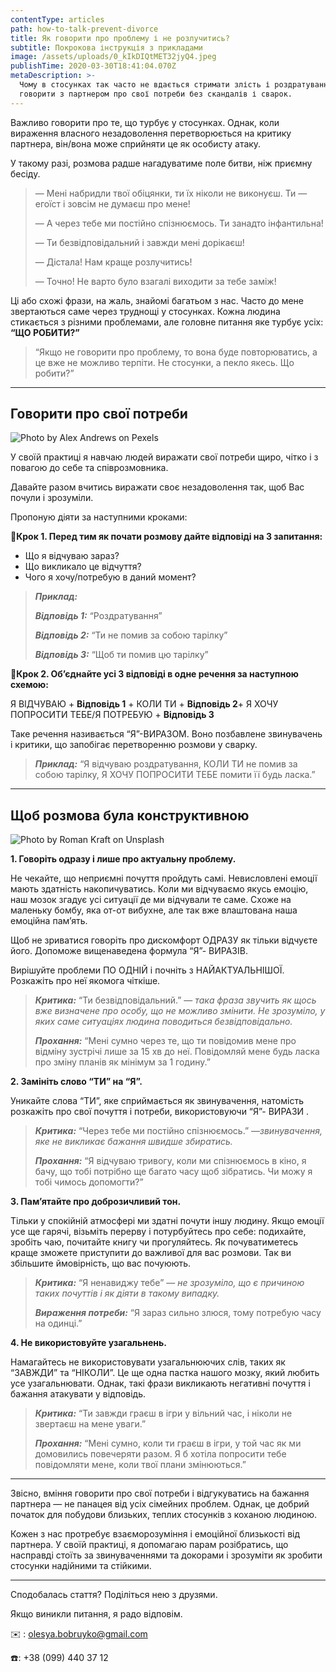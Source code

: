 ```yaml
---
contentType: articles
path: how-to-talk-prevent-divorce
title: Як говорити про проблему і не розлучитись?
subtitle: Покрокова інструкція з прикладами
image: /assets/uploads/0_kIkDIQtMET32jyQ4.jpeg
publishTime: 2020-03-30T18:41:04.070Z
metaDescription: >-
  Чому в стосунках так часто не вдається стримати злість і роздратування?  Як
  говорити з партнером про свої потреби без скандалів і сварок.
---
```

Важливо говорити про те, що турбує у стосунках. Однак, коли вираження власного незадоволення перетворюється на критику партнера, він/вона може сприйняти це як особисту атаку.

У такому разі, розмова радше нагадуватиме поле битви, ніж приємну бесіду.

> — Мені набридли твої обіцянки, ти їх ніколи не виконуєш. Ти — егоїст і зовсім не думаєш про мене!
>
> — А через тебе ми постійно спізнюємось. Ти занадто інфантильна!
>
> — Ти безвідповідальний і завжди мені дорікаєш!
>
> — Дістала! Нам краще розлучитись!
>
> — Точно! Не варто було взагалі виходити за тебе заміж!

Ці або схожі фрази, на жаль, знайомі багатьом з нас. Часто до мене звертаються саме через труднощі у стосунках. Кожна людина стикається з різними проблемами, але головне питання яке турбує усіх: **“ЩО РОБИТИ?”**

> “Якщо не говорити про проблему, то вона буде повторюватись, а це вже не можливо терпіти. Не стосунки, а пекло якесь. Що робити?”

- - -

## Говорити про свої потреби

![Photo by Alex Andrews on Pexels](/assets/uploads/1_4LRPPZ-2JK5MfJShVkKHbg.jpeg)

У своїй практиці я навчаю людей виражати свої потреби щиро, чітко і з повагою до себе та співрозмовника.

Давайте разом вчитись виражати своє незадоволення так, щоб Вас почули і зрозуміли.

Пропоную діяти за наступними кроками:

👟**Крок 1. Перед тим як почати розмову дайте відповіді на 3 запитання:**

* Що я відчуваю зараз?
* Що викликало це відчуття?
* Чого я хочу/потребую в даний момент?

> ***Приклад:***
>
> ***Відповідь 1:*** “Роздратування”
>
> ***Відповідь 2:*** “Ти не помив за собою тарілку”
>
> ***Відповідь 3:*** “Щоб ти помив цю тарілку”

👟**Крок 2. Об’єднайте усі 3 відповіді в одне речення за наступною схемою:**

Я ВІДЧУВАЮ + **Відповідь 1** + КОЛИ ТИ + **Відповідь 2**+ Я ХОЧУ ПОПРОСИТИ ТЕБЕ/Я ПОТРЕБУЮ + **Відповідь 3**

Таке речення називається “Я”-ВИРАЗОМ. Воно позбавлене звинувачень і критики, що запобігає перетворенню розмови у сварку.

> ***Приклад:*** “Я відчуваю роздратування, КОЛИ ТИ не помив за собою тарілку, Я ХОЧУ ПОПРОСИТИ ТЕБЕ помити її будь ласка.”

- - -

## **Щоб розмова була конструктивною**

![Photo by Roman Kraft on Unsplash](/assets/uploads/0_P6zwA-VMkFSCPHU3.jpeg)

**1. Говоріть одразу і лише про актуальну проблему.**

Не чекайте, що неприємні почуття пройдуть самі. Невисловлені емоції мають здатність накопичуватись. Коли ми відчуваємо якусь емоцію, наш мозок згадує усі ситуації де ми відчували те саме. Схоже на маленьку бомбу, яка от-от вибухне, але так вже влаштована наша емоційна пам’ять.

Щоб не зриватися говоріть про дискомфорт ОДРАЗУ як тільки відчуєте його. Допоможе вищенаведена формула “Я”- ВИРАЗІВ.

Вирішуйте проблеми ПО ОДНІЙ і почніть з НАЙАКТУАЛЬНІШОЇ. Розкажіть про неї якомога чіткіше.

> ***Критика:*** “Ти безвідповідальний.” — *така фраза звучить як щось вже визначене про особу, що не можливо змінити. Не зрозуміло, у яких саме ситуаціях людина поводиться безвідповідально.*
>
> ***Прохання:*** “Мені сумно через те, що ти повідомив мене про відміну зустрічі лише за 15 хв до неї. Повідомляй мене будь ласка про зміну планів як мінімум за 1 годину.”

**2. Замініть слово “ТИ” на “Я”.**

Уникайте слова “ТИ”, яке сприймається як звинувачення, натомість розкажіть про свої почуття і потреби, використовуючи “Я”- ВИРАЗИ .

> ***Критика:*** “Через тебе ми постійно спізнюємось.” —*звинувачення, яке не викликає бажання швидше збиратись.*
>
> ***Прохання:*** “Я відчуваю тривогу, коли ми спізнюємось в кіно, я бачу, що тобі потрібно ще багато часу щоб зібратись. Чи можу я тобі чимось допомогти?”

**3. Пам’ятайте про доброзичливий тон.**

Тільки у спокійній атмосфері ми здатні почути іншу людину. Якщо емоції усе ще гарячі, візьміть перерву і потурбуйтесь про себе: подихайте, зробіть чаю, почитайте книгу чи прогуляйтесь. Як почуватиметесь краще зможете приступити до важливої для вас розмови. Так ви збільшите ймовірність, що вас почуюють.

> ***Критика:*** “Я ненавиджу тебе” — *не зрозуміло, що є причиною таких почуттів і як діяти в такому випадку.*
>
> ***Вираження потреби:*** “Я зараз сильно злюся, тому потребую часу на одинці.”

**4. Не використовуйте узагальнень.**

Намагайтесь не використовувати узагальнюючих слів, таких як “ЗАВЖДИ” та “НІКОЛИ”. Це ще одна пастка нашого мозку, який любить усе узагальнювати. Однак, такі фрази викликають негативні почуття і бажання атакувати у відповідь.

> ***Критика:*** “Ти завжди граєш в ігри у вільний час, і ніколи не звертаєш на мене уваги.”
>
> ***Прохання:*** “Мені сумно, коли ти граєш в ігри, у той час як ми домовились повечеряти разом. Я б хотіла попросити тебе повідомляти мене, коли твої плани змінюються.”

- - -

Звісно, вміння говорити про свої потреби і відгукуватись на бажання партнера — не панацея від усіх сімейних проблем. Однак, це добрий початок для побудови близьких, теплих стосунків з коханою людиною.

Кожен з нас протребує взаєморозуміння і емоційної близькості від партнера. У своїй практиці, я допомагаю парам розібратись, що насправді стоїть за звинуваченнями та докорами і зрозуміти як зробити стосунки надійними та стійкими.

- - -

Сподобалась стаття? Поділіться нею з друзями.

Якщо виникли питання, я радо відповім.

✉️ : olesya.bobruyko@gmail.com

☎️: +38 (099) 440 37 12
